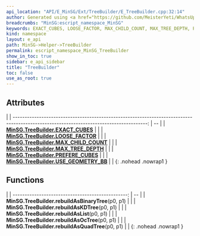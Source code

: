 ```yaml
---
api_location: "API/E_MinSG/Ext/TreeBuilder/E_TreeBuilder.cpp:32:14"
author: Generated using <a href="https://github.com/MeisterYeti/WhatsUpDoc">WhatsUpDoc</a>
breadcrumbs: "MinSG:escript_namespace_MinSG"
keywords: EXACT_CUBES, LOOSE_FACTOR, MAX_CHILD_COUNT, MAX_TREE_DEPTH, PREFERE_CUBES, USE_GEOMETRY_BB, rebuildAsBinaryTree, rebuildAsOcTree, rebuildAsKDTree, rebuildAsQuadTree, rebuildAsList
kind: namespace
layout: e_api
path: MinSG->Helper->TreeBuilder
permalink: escript_namespace_MinSG_TreeBuilder
show_in_toc: true
sidebar: e_api_sidebar
title: "TreeBuilder"
toc: false
use_as_root: true
---
```


## Attributes

|
| --------------------------------------------------------------------------------------------------------------------------------------: | -- | 
| **[MinSG.TreeBuilder.EXACT_CUBES](namespaceMinSG_1_1TreeBuilder#namespaceMinSG_1_1TreeBuilder_1ad333a071f16644dd29f865fad9cbcaba)**     |  | 
| **[MinSG.TreeBuilder.LOOSE_FACTOR](namespaceMinSG_1_1TreeBuilder#namespaceMinSG_1_1TreeBuilder_1aca56fa8d9fbbdcaba2f17eefc6cec09b)**    |  | 
| **[MinSG.TreeBuilder.MAX_CHILD_COUNT](namespaceMinSG_1_1TreeBuilder#namespaceMinSG_1_1TreeBuilder_1a3f84d3e02551715b0e746a648b328a19)** |  | 
| **[MinSG.TreeBuilder.MAX_TREE_DEPTH](namespaceMinSG_1_1TreeBuilder#namespaceMinSG_1_1TreeBuilder_1ad875f2e2af45a5538383d9090aa7268a)**  |  | 
| **[MinSG.TreeBuilder.PREFERE_CUBES](namespaceMinSG_1_1TreeBuilder#namespaceMinSG_1_1TreeBuilder_1a8fa3b8265b293554b7287516290d63df)**   |  | 
| **[MinSG.TreeBuilder.USE_GEOMETRY_BB](namespaceMinSG_1_1TreeBuilder#namespaceMinSG_1_1TreeBuilder_1ab6d886cb58ab86b66db62f26774d42c2)** |  | 
{: .nohead .nowrap1 }

## Functions

|
| ------------------------------------------------: | -- | 
| **MinSG.TreeBuilder.rebuildAsBinaryTree**(p0, p1) |  | 
| **MinSG.TreeBuilder.rebuildAsKDTree**(p0, p1)     |  | 
| **MinSG.TreeBuilder.rebuildAsList**(p0, p1)       |  | 
| **MinSG.TreeBuilder.rebuildAsOcTree**(p0, p1)     |  | 
| **MinSG.TreeBuilder.rebuildAsQuadTree**(p0, p1)   |  | 
{: .nohead .nowrap1 }


